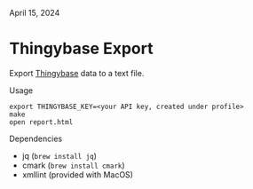 April 15, 2024

Thingybase Export
=======================

Export [Thingybase](https://www.thingybase.com) data to a text file.

Usage

    export THINGYBASE_KEY=<your API key, created under profile>
    make
    open report.html


Dependencies

* jq  (`brew install jq`)
* cmark (`brew install cmark`)
* xmllint (provided with MacOS)

